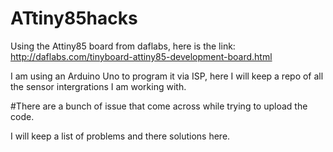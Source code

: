 # ATtiny85hacks

Using the Attiny85 board from daflabs, here is the link: http://daflabs.com/tinyboard-attiny85-development-board.html 

I am using an Arduino Uno to program it via ISP, here I will keep a repo of all the sensor intergrations I am working with. 

#There are a bunch of issue that come across while trying to upload the code.

I will keep a list of problems and there solutions here.
